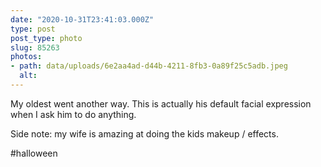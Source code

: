 ```yaml
---
date: "2020-10-31T23:41:03.000Z"
type: post 
post_type: photo
slug: 85263
photos: 
- path: data/uploads/6e2aa4ad-d44b-4211-8fb3-0a89f25c5adb.jpeg
  alt: 
---
```

My oldest went another way. This is actually his default facial expression when I ask him to do anything. 

Side note: my wife is amazing at doing the kids makeup / effects. 

#halloween
